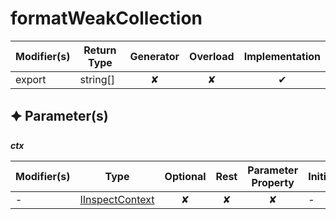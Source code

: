 # formatWeakCollection

| Modifier(s)                            | Return Type                    | Generator                        | Overload                         | Implementation                        |
|----------------------------------------|--------------------------------|:--------------------------------:|:--------------------------------:|:-------------------------------------:|
| export | string[] | ✘ | ✘  | ✔ |

## &#128966; Parameter(s)

_**ctx**_

| Modifier(s)                              | Type                        | Optional                           | Rest                          | Parameter Property                          | Initializer                       |
|------------------------------------------|-----------------------------|:----------------------------------:|:-----------------------------:|:-------------------------------------------:|-----------------------------------|
| - | [IInspectContext](https://hamedfathi.gitbook.io/aurelia-2-doc-api/testing/interface/inspect/iinspectcontext) | ✘  | ✘ | ✘ | - |